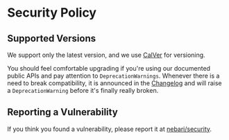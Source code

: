 # Security Policy

## Supported Versions

We support only the latest version, and we use [CalVer](https://calver.org/) for versioning.

You should feel comfortable upgrading if you're using our documented public APIs and pay attention to `DeprecationWarnings`. Whenever there is a need to break compatibility, it is announced in the [Changelog](https://www.nebari.dev/docs/references/RELEASE) and will raise a `DeprecationWarning` before it's finally really broken.

## Reporting a Vulnerability

If you think you found a vulnerability, please report it at [nebari/security](https://github.com/nebari-dev/nebari/security).
